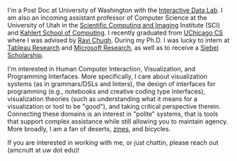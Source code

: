 I'm a Post Doc at University of Washington with the [Interactive Data Lab](https://idl.cs.washington.edu/). I am also an incoming assistant professor of Computer Science at the University of Utah in the [Scientific Computing and Imaging](https://www.sci.utah.edu/) Institute (SCI) and [Kahlert School of Computing](https://www.cs.utah.edu/). I recently graduated from [UChicago CS](https://cs.uchicago.edu/) where I was advised by [Ravi Chugh](http://people.cs.uchicago.edu/~rchugh/). During my Ph.D. I was lucky to intern at [Tableau Research](https://www.tableau.com/research) and [Microsoft Research](https://www.microsoft.com/en-us/research/group/vida/), as well as to receive a [Siebel Scholarship](https://www.siebelscholars.com/scholar-profile/3717/).


I'm interested in Human Computer Interaction, Visualization, and Programming Interfaces. More specifically, I care about visualization systems (as in grammars/DSLs and linters), the design of interfaces for programming (e.g., notebooks and creative coding type interfaces), visualization theories (such as understanding what it means for a visualization or tool to be "good"), and taking critical perspective therein. Connecting these domains is an interest in "polite" systems, that is tools that support complex assistance while still allowing you to maintain agency. 
More broadly, I am a fan of deserts, [zines](https://www.mcnutt.in/#/zines), and bicycles.

If you are interested in working with me, or just chattin, please reach out (amcnutt at uw dot edu)!


<!-- In the past I worked as a data visualization engineer for a variety of companies in San Francisco.
Before that I majored in physics at [Reed College](https://www.reed.edu/physics/).  -->

